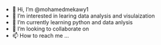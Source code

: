 - 👋 Hi, I’m @mohamedmekawy1
- 👀 I’m interested in learing data analysis and visulaization
- 🌱 I’m currently learning python and data anlysis
- 💞️ I’m looking to collaborate on 
- 📫 How to reach me ...

<!---
mohamedmekawy1/mohamedmekawy1 is a ✨ special ✨ repository because its `README.md` (this file) appears on your GitHub profile.
You can click the Preview link to take a look at your changes.
--->
